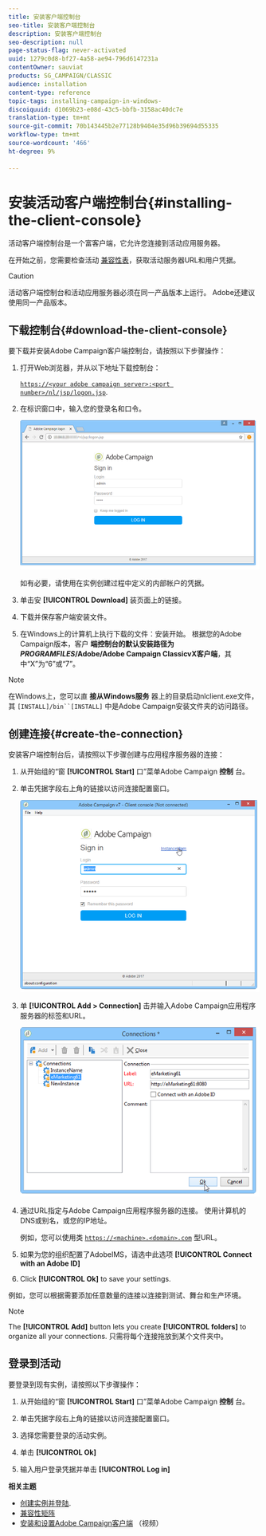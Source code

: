 ```yaml
---
title: 安装客户端控制台
seo-title: 安装客户端控制台
description: 安装客户端控制台
seo-description: null
page-status-flag: never-activated
uuid: 1279c0d8-bf27-4a58-ae94-796d6147231a
contentOwner: sauviat
products: SG_CAMPAIGN/CLASSIC
audience: installation
content-type: reference
topic-tags: installing-campaign-in-windows-
discoiquuid: d1069b23-e08d-43c5-bbfb-3158ac40dc7e
translation-type: tm+mt
source-git-commit: 70b143445b2e77128b9404e35d96b39694d55335
workflow-type: tm+mt
source-wordcount: '466'
ht-degree: 9%

---
```



# 安装活动客户端控制台{#installing-the-client-console}

活动客户端控制台是一个富客户端，它允许您连接到活动应用服务器。

在开始之前，您需要检查活动 [兼容性表](https://helpx.adobe.com/cn/campaign/kb/compatibility-matrix.html)，获取活动服务器URL和用户凭据。

>[!CAUTION]
>
>活动客户端控制台和活动应用服务器必须在同一产品版本上运行。 Adobe还建议使用同一产品版本。

## 下载控制台{#download-the-client-console}

要下载并安装Adobe Campaign客户端控制台，请按照以下步骤操作：

1. 打开Web浏览器，并从以下地址下载控制台：

   [`https://<your adobe campaign server>:<port number>/nl/jsp/logon.jsp`](https://machine/nl/jsp/logon.jsp).

1. 在标识窗口中，输入您的登录名和口令。

   ![](assets/s_ncs_install_setup_download01.png)

   如有必要，请使用在实例创建过程中定义的内部帐户的凭据。

1. 单击安 **[!UICONTROL Download]** 装页面上的链接。
1. 下载并保存客户端安装文件。
1. 在Windows上的计算机上执行下载的文件：安装开始。 根据您的Adobe Campaign版本，客户 **端控制台的默认安装路径为$PROGRAMFILES$/Adobe/Adobe Campaign ClassicvX客户端**，其中“X”为“6”或“7”。

>[!NOTE]
>
>在Windows上，您可以直 **接从Windows服务** 器上的目录启动nlclient.exe文件，其 `[INSTALL]/bin``[INSTALL]` 中是Adobe Campaign安装文件夹的访问路径。

## 创建连接{#create-the-connection}

安装客户端控制台后，请按照以下步骤创建与应用程序服务器的连接：

1. 从开始组的“窗 **[!UICONTROL Start]** 口”菜单Adobe Campaign **控制** 台。

1. 单击凭据字段右上角的链接以访问连接配置窗口。

   ![](assets/s_ncs_install_define_connection_01.png)

1. 单 **[!UICONTROL Add > Connection]** 击并输入Adobe Campaign应用程序服务器的标签和URL。

   ![](assets/s_ncs_install_define_connection_02.png)

1. 通过URL指定与Adobe Campaign应用程序服务器的连接。 使用计算机的DNS或别名，或您的IP地址。

   例如，您可以使用类 [`https://<machine>.<domain>.com`](https://machine) 型URL。

1. 如果为您的组织配置了AdobeIMS，请选中此选项 **[!UICONTROL Connect with an Adobe ID]**

1. Click **[!UICONTROL Ok]** to save your settings.

例如，您可以根据需要添加任意数量的连接以连接到测试、舞台和生产环境。

>[!NOTE]
>
>The **[!UICONTROL Add]** button lets you create **[!UICONTROL folders]** to organize all your connections. 只需将每个连接拖放到某个文件夹中。


## 登录到活动

要登录到现有实例，请按照以下步骤操作：

1. 从开始组的“窗 **[!UICONTROL Start]** 口”菜单Adobe Campaign **控制** 台。

1. 单击凭据字段右上角的链接以访问连接配置窗口。

1. 选择您需要登录的活动实例。

1. 单击 **[!UICONTROL Ok]**

1. 输入用户登录凭据并单击 **[!UICONTROL Log in]**

**相关主题**

* [创建实例并登陆](../../installation/using/creating-an-instance-and-logging-on.md).
* [兼容性矩阵](https://helpx.adobe.com/cn/campaign/kb/compatibility-matrix.html)
* [安装和设置Adobe Campaign客户端](https://docs.adobe.com/content/help/en/campaign-classic-learn/tutorials/getting-started/install-and-setup-the-adobe-campaign-client.html) （视频）
